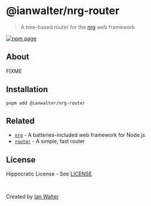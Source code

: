 # @ianwalter/nrg-router
> A tree-based router for the [nrg][nrgUrl] web framework

[![npm page][npmImage]][npmUrl]

## About

FIXME

## Installation

```console
pnpm add @ianwalter/nrg-router
```

## Related

* [`nrg`][nrgUrl] - A batteries-included web framework for Node.js
* [`router`][routerUrl] - A simple, fast router

## License

Hippocratic License - See [LICENSE][licenseUrl]

&nbsp;

Created by [Ian Walter](https://ianwalter.dev)

[nrgUrl]: https://github.com/ianwalter/nrg
[npmImage]: https://img.shields.io/npm/v/@ianwalter/nrg-router.svg
[npmUrl]: https://www.npmjs.com/package/@ianwalter/nrg-router
[routerUrl]: https://github.com/ianwalter/router
[licenseUrl]: https://github.com/ianwalter/nrg-router/blob/master/LICENSE

